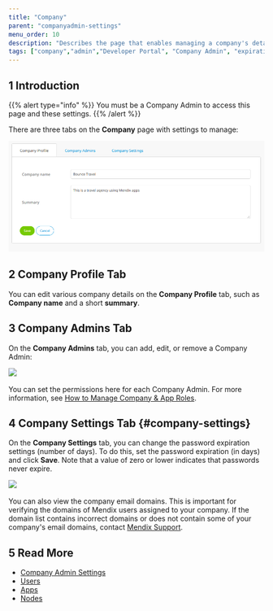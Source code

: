 ```yaml
---
title: "Company"
parent: "companyadmin-settings"
menu_order: 10
description: "Describes the page that enables managing a company's details."
tags: ["company","admin","Developer Portal", "Company Admin", "expiration settings"]
---
```

## 1 Introduction

{{% alert type="info" %}}
You must be a Company Admin to access this page and these settings.
{{% /alert %}}

There are three tabs on the **Company** page with settings to manage:

![](attachments/company-profile-tab.png)

## 2 Company Profile Tab

You can edit various company details on the **Company Profile** tab, such as **Company name** and a short **summary**.

## 3 Company Admins Tab

On the **Company Admins** tab, you can add, edit, or remove a Company Admin:

![](attachments/company-admins-tab.png)


You can set the permissions here for each Company Admin. For more information, see [How to Manage Company & App Roles](/developerportal/company-app-roles/manage-roles).

## 4 Company Settings Tab {#company-settings}

On the **Company Settings** tab, you can change the password expiration settings (number of days). To do this, set the password expiration (in days) and click **Save**. Note that a value of zero or lower indicates that passwords never expire.

![](attachments/password-expiration.png)

You can also view the company email domains. This is important for verifying the domains of Mendix users assigned to your company. If the domain list contains incorrect domains or does not contain some of your company's email domains, contact [Mendix Support](mailto:support@mendix.com).

## 5 Read More

* [Company Admin Settings](companyadmin-settings)
* [Users](nodes)
* [Apps](apps)
* [Nodes](nodes)
